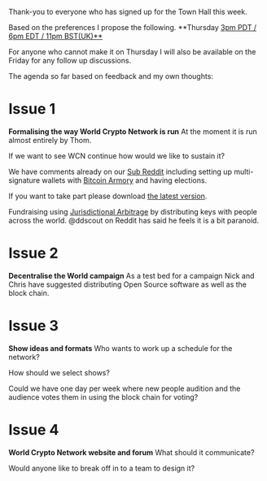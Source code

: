 
Thank-you to everyone who has signed up for the Town Hall this week.

Based on the preferences I propose the following. **Thursday  [3pm PDT / 6pm EDT / 11pm BST(UK)**](http://www.worldtimebuddy.com/?qm=1&lid=1609350,2643743,4160021,5391959&h=2643743&date=2014-8-4&sln=23-24)

For anyone who cannot make it on Thursday I will also be available on the Friday for any follow up discussions. 

The agenda so far based on feedback and my own thoughts:

# Issue 1
**Formalising the way World Crypto Network is run**
At the moment it is run almost entirely by Thom.

If we want to see WCN continue how would we like to sustain it?

We have comments already on our [Sub Reddit](http://www.reddit.com/r/worldcryptonetwork/comments/2bn93t/lets_decentralise_the_world_and_make_world_crypto/) including setting up multi-signature wallets with [Bitcoin Armory](https://bitcoinarmory.com) and having elections.

If you want to take part please download [the latest version](https://bitcoinarmory.com/download/).

Fundraising using [Jurisdictional Arbitrage](http://www.reddit.com/r/worldcryptonetwork/comments/2cdb8i/jurisdictional_arbitrage/) by distributing keys with people across the world. @ddscout on Reddit has said he feels it is a bit paranoid.  

# Issue 2
**Decentralise the World campaign**
 As a test bed for a campaign Nick and Chris have suggested distributing Open Source software as well as the block chain.

# Issue 3
**Show ideas and formats**
Who wants to work up a schedule for the network?

How should we select shows?

Could we have one day per week where new people audition and the audience votes them in using the block chain for voting?

# Issue 4
**World Crypto Network website and forum**
What should it communicate?

Would anyone like to break off in to a team to design it?